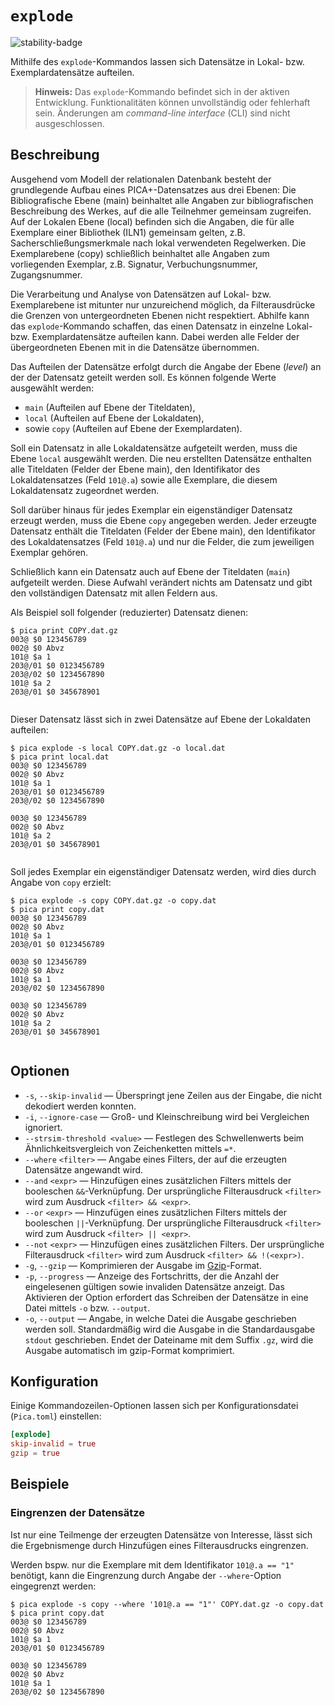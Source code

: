# `explode`

![stability-badge](https://img.shields.io/badge/stability-unstable-red?style=flat-square)

Mithilfe des `explode`-Kommandos lassen sich Datensätze in Lokal- bzw.
Exemplardatensätze aufteilen.

> **Hinweis:** Das `explode`-Kommando befindet sich in der aktiven
> Entwicklung. Funktionalitäten können unvollständig oder fehlerhaft
> sein. Änderungen am _command-line interface_ (CLI) sind nicht
> ausgeschlossen.

## Beschreibung

<!-- TODO: Separate Seite über den Aufbau eines PICA+-Datensatzes erstellen. Untenstehende Notizen dazu stammen aus https://wiki.k10plus.de/download/attachments/203128864/K10plusKatalogisierungsschulung-mit-Notizen-Teil1.pdf?version=3&modificationDate=1606824839604&api=v2 -->

Ausgehend vom Modell der relationalen Datenbank besteht der grundlegende Aufbau 
eines PICA+-Datensatzes aus drei Ebenen: Die Bibliografische Ebene (main) beinhaltet alle Angaben
zur bibliografischen Beschreibung des Werkes, auf die alle Teilnehmer gemeinsam zugreifen.
Auf der Lokalen Ebene (local) befinden sich die Angaben, die für alle Exemplare einer
Bibliothek (ILN1) gemeinsam gelten, z.B. Sacherschließungsmerkmale nach lokal
verwendeten Regelwerken. Die Exemplarebene (copy) schließlich beinhaltet alle Angaben zum vorliegenden
Exemplar, z.B. Signatur, Verbuchungsnummer, Zugangsnummer.

Die Verarbeitung und Analyse von Datensätzen auf Lokal- bzw.
Exemplarebene ist mitunter nur unzureichend möglich, da Filterausdrücke
die Grenzen von untergeordneten Ebenen nicht respektiert. Abhilfe kann
das `explode`-Kommando schaffen, das einen Datensatz in einzelne Lokal-
bzw. Exemplardatensätze aufteilen kann. Dabei werden alle Felder der
übergeordneten Ebenen mit in die Datensätze übernommen.

Das Aufteilen der Datensätze erfolgt durch die Angabe der Ebene
(_level_) an der der Datensatz geteilt werden soll. Es können folgende
Werte ausgewählt werden:

* `main` (Aufteilen auf Ebene der Titeldaten),
* `local` (Aufteilen auf Ebene der Lokaldaten),
* sowie `copy` (Aufteilen auf Ebene der Exemplardaten).

Soll ein Datensatz in alle Lokaldatensätze aufgeteilt werden, muss die
Ebene `local` ausgewählt werden. Die neu erstellten Datensätze enthalten
alle Titeldaten (Felder der Ebene main), den Identifikator des
Lokaldatensatzes (Feld `101@.a`) sowie alle Exemplare, die diesem
Lokaldatensatz zugeordnet werden.

Soll darüber hinaus für jedes Exemplar ein eigenständiger Datensatz
erzeugt werden, muss die Ebene `copy` angegeben werden. Jeder erzeugte
Datensatz enthält die Titeldaten (Felder der Ebene main), den Identifikator
des Lokaldatensatzes (Feld `101@.a`) und nur die Felder, die zum
jeweiligen Exemplar gehören.

Schließlich kann ein Datensatz auch auf Ebene der Titeldaten (`main`)
aufgeteilt werden. Diese Aufwahl verändert nichts am Datensatz und gibt
den vollständigen Datensatz mit allen Feldern aus.

Als Beispiel soll folgender (reduzierter) Datensatz dienen:

```console
$ pica print COPY.dat.gz
003@ $0 123456789
002@ $0 Abvz
101@ $a 1
203@/01 $0 0123456789
203@/02 $0 1234567890
101@ $a 2
203@/01 $0 345678901


```

Dieser Datensatz lässt sich in zwei Datensätze auf Ebene der Lokaldaten
aufteilen:

```console
$ pica explode -s local COPY.dat.gz -o local.dat
$ pica print local.dat
003@ $0 123456789
002@ $0 Abvz
101@ $a 1
203@/01 $0 0123456789
203@/02 $0 1234567890

003@ $0 123456789
002@ $0 Abvz
101@ $a 2
203@/01 $0 345678901


```

Soll jedes Exemplar ein eigenständiger Datensatz werden, wird dies durch
Angabe von `copy` erzielt:

```console
$ pica explode -s copy COPY.dat.gz -o copy.dat
$ pica print copy.dat
003@ $0 123456789
002@ $0 Abvz
101@ $a 1
203@/01 $0 0123456789

003@ $0 123456789
002@ $0 Abvz
101@ $a 1
203@/02 $0 1234567890

003@ $0 123456789
002@ $0 Abvz
101@ $a 2
203@/01 $0 345678901


```


## Optionen

* `-s`, `--skip-invalid` — Überspringt jene Zeilen aus der Eingabe, die
  nicht dekodiert werden konnten.
* `-i`, `--ignore-case` — Groß- und Kleinschreibung wird bei Vergleichen
  ignoriert.
* `--strsim-threshold <value>` — Festlegen des Schwellenwerts beim
  Ähnlichkeitsvergleich von Zeichenketten mittels `=*`.
* `--where` `<filter>` — Angabe eines Filters, der auf die erzeugten
  Datensätze angewandt wird.
* `--and` `<expr>` — Hinzufügen eines zusätzlichen Filters mittels der
  booleschen `&&`-Verknüpfung. Der ursprüngliche Filterausdruck
  `<filter>` wird zum Ausdruck `<filter> && <expr>`.
* `--or` `<expr>` — Hinzufügen eines zusätzlichen Filters mittels der
  booleschen `||`-Verknüpfung. Der ursprüngliche Filterausdruck
  `<filter>` wird zum Ausdruck `<filter> || <expr>`.
* `--not` `<expr>` — Hinzufügen eines zusätzlichen Filters. Der
  ursprüngliche Filterausdruck `<filter>` wird zum Ausdruck `<filter> &&
  !(<expr>)`.
* `-g`, `--gzip` — Komprimieren der Ausgabe im [Gzip]-Format.
* `-p`, `--progress` — Anzeige des Fortschritts, der die Anzahl der
  eingelesenen gültigen sowie invaliden Datensätze anzeigt. Das
  Aktivieren der Option erfordert das Schreiben der Datensätze in eine
  Datei mittels `-o` bzw. `--output`.
* `-o`, `--output` — Angabe, in welche Datei die Ausgabe geschrieben
  werden soll. Standardmäßig wird die Ausgabe in die Standardausgabe
  `stdout` geschrieben. Endet der Dateiname mit dem Suffix `.gz`, wird
  die Ausgabe automatisch im gzip-Format komprimiert.


## Konfiguration

<!-- TODO: Link zum allgemeinen Kapitel über die Konfigurationsdatei -->

Einige Kommandozeilen-Optionen lassen sich per Konfigurationsdatei
(`Pica.toml`) einstellen:

```toml
[explode]
skip-invalid = true
gzip = true
```

## Beispiele

### Eingrenzen der Datensätze

Ist nur eine Teilmenge der erzeugten Datensätze von Interesse, lässt
sich die Ergebnismenge durch Hinzufügen eines Filterausdrucks
eingrenzen.

Werden bspw. nur die Exemplare mit dem Identifikator `101@.a == "1"`
benötigt, kann die Eingrenzung durch Angabe der `--where`-Option
eingegrenzt werden:

```console
$ pica explode -s copy --where '101@.a == "1"' COPY.dat.gz -o copy.dat
$ pica print copy.dat
003@ $0 123456789
002@ $0 Abvz
101@ $a 1
203@/01 $0 0123456789

003@ $0 123456789
002@ $0 Abvz
101@ $a 1
203@/02 $0 1234567890


```


[Gzip]: https://de.wikipedia.org/wiki/Gzip

